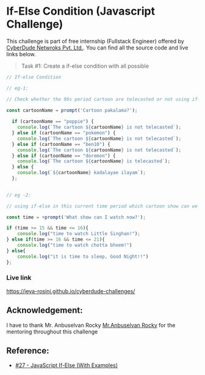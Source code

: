 # If-Else Condition (Javascript Challenge)

This challenge is part of free internship (Fullstack Engineer) offered by [CyberDude Netwroks Pvt. Ltd.](https://www.cyberdudenetworks.com/). You can find all the source code and live links below.

> Task #1: Create a if-else condition with all possible  

```js
// If-else Condition

// eg-1:

// Check whether the 90s period cartoon are telecasted or not using if-else condition

const cartoonName = prompt('Cartoon pakalama?');
  
  if (cartoonName == "poppie") {
    console.log(`The cartoon ${cartoonName} is not telecasted`);
  } else if (cartoonName == "pokemon") {
    console.log(`The cartoon ${cartoonName} is not telecasted`);
  } else if (cartoonName == "ben10") {
    console.log(`The cartoon ${cartoonName} is not telecasted`);
  } else if (cartoonName == "doremon") {
    console.log(`The cartoon ${cartoonName} is telecasted`);
  } else {
    console.log(`${cartoonName} kadalayae ilayam`);
  };
 

// eg -2:

// using if-else in this current time period which cartoon show can we watch in pogo channel is checked here!!

const time = +prompt('What show can I watch now?');

if (time >= 15 && time <= 16){
    console.log("time to watch Little Singhan!");
} else if(time >= 16 && time <= 21){
    console.log("time to watch chotta bheem!")
} else{
    console.log("it is time to sleep, Good Night!!")
};
```
### Live link

https://jeya-rosini.github.io/cyberdude-challenges/

## Acknowledgement:

I have to thank Mr. Anbuselvan Rocky [Mr.Anbuselvan Rocky](https://github.com/anburocky3) for the mentoring throughout this challenge

## Reference:

- [#27 - JavaScript If-Else (With Examples)](https://www.youtube.com/watch?v=WebG_D9-U80&list=PL73Obo20O_7ihsIM5K-hHYPrcqkkdQcLa&index=28)  